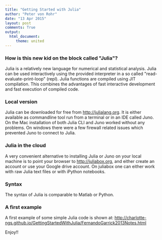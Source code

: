 ```yaml
---
title: "Getting Started with Julia"
author: "Peter von Rohr"
date: "13 Apr 2015"
layout: post
comments: True
output: 
  html_document:
     theme: united
---
```


### How is this new kid on the block called "Julia"?
Julia is a relatively new language for numerical and statistical analysis. Julia can be used interactively using the provided interpreter in a so called "read-evaluate-print-loop" (repl). Julia functions are compiled using JIT compilation. This combines the advantages of fast interactive development and fast execution of compiled code. 

### Local version
Julia can be downloaded for free from http://julialang.org. It is either available as commandline tool run from a terminal or in an IDE called Juno. On the Mac installation of both Julia CLI and Juno worked without any problems. On windows there were a few firewall related issues which prevented Juno to connect to Julia. 

### Julia in the cloud
A very convenient alternative to installing Julia or Juno on your local machine is to point your browser to http://juliabox.org, and either create an account or use your Google drive account. On juliabox one can either work with raw Julia text files or with iPython notebooks. 

### Syntax
The syntax of Julia is comparable to Matlab or Python.

### A first example
A first example of some simple Julia code is shown at: http://charlotte-ngs.github.io/GettingStartedWithJulia/FernandoGarrick2013Notes.html

Enjoy!!
